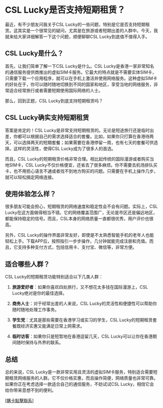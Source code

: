 # CSL Lucky是否支持短期租赁？

最近，有不少朋友问我关于CSL Lucky的一些问题，特别是它是否支持短期租赁。这其实是一个很常见的疑问，尤其是在旅游或者短期出差的人群中。今天，我就来给大家详细解答一下这个问题，顺便聊聊CSL Lucky到底值不值得入手。

## CSL Lucky是什么？

首先，让我们简单了解一下CSL Lucky是什么。CSL Lucky是香港一家非常知名的通信服务提供商推出的虚拟SIM卡服务。它最大的特点就是不需要实体SIM卡，只需要下载一个应用程序，就可以在手机上激活并使用网络服务。这种虚拟SIM卡的好处在于，你可以随时随地切换到不同的国家和地区，享受当地的网络服务，非常适合经常旅行或者需要短期使用国际网络的人士。

那么，回到正题，CSL Lucky到底支持短期租赁吗？

## CSL Lucky确实支持短期租赁

答案是肯定的！CSL Lucky是非常支持短期租赁的。无论是短途旅行还是临时出差，你都可以根据自己的需求选择适合的套餐。比如，如果你只打算在香港待两天，可以选择两天的短期套餐；如果需要在香港停留一周，也有七天的套餐可供选择。这样的灵活性，使得CSL Lucky成为了很多人的首选。

而且，CSL Lucky的短期租赁价格非常合理。相比起传统的国际漫游或者购买当地SIM卡，CSL Lucky不仅价格便宜，还省去了很多麻烦。你不需要去机场排队买卡，也不用担心语言不通或者找不到地方购买的问题。只需要在手机上操作几步，就可以轻松搞定网络连接。

## 使用体验怎么样？

很多朋友可能会担心，短期租赁的网络速度和稳定性会不会有问题。实际上，CSL Lucky在这方面做得相当不错。它的网络覆盖范围广，无论是市区还是偏远地区，都能保持稳定的信号。而且，CSL本身的网络质量一直都很优秀，用户评价也很高。

另外，CSL Lucky的操作界面非常友好，即使是不太熟悉智能手机的老年人也能轻松上手。下载APP后，按照指引一步步操作，几分钟就能完成注册和充值。而且，它支持多种支付方式，包括信用卡、支付宝、微信等，非常方便。

## 适合哪些人群？

CSL Lucky的短期租赁功能特别适合以下几类人群：

1. **旅游爱好者**：如果你喜欢四处旅行，又不想花太多钱在国际漫游上，CSL Lucky绝对是你的最佳选择。
   
2. **商务人士**：对于经常出差的人来说，CSL Lucky的灵活性和便捷性可以帮助你随时随地处理工作事务。

3. **学生党**：尤其是那些需要在香港学习或实习的学生，CSL Lucky的短期租赁套餐既经济实惠又能满足日常上网需求。

4. **临时访客**：如果你只是短暂地在香港逗留几天，CSL Lucky可以让你在香港期间随时保持与外界的联系。

## 总结

总的来说，CSL Lucky是一款非常实用且灵活的虚拟SIM卡服务，特别适合需要短期租赁网络服务的人群。它不仅价格实惠，而且操作简便，网络质量也非常可靠。如果你正在考虑选择一款适合自己的通信服务，不妨试试CSL Lucky，相信它会给你带来意想不到的便利。

[[購卡點擊聯系](https://t.me/s/esim1088)]
